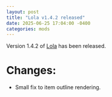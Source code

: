 ```yaml
---
layout: post
title: "Lola v1.4.2 released"
date: 2025-06-25 17:04:00 -0400
categories: mods
---
```


Version 1.4.2 of [Lola](/nd-mods/Lola/index.md) has been released.

# Changes:

- Small fix to item outline rendering.